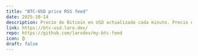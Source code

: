 ```yaml
---
title: "BTC-USD price RSS feed"
date: 2025-10-14
description: Precio de Bitcoin en USD actualizado cada minuto. Precio obtenido de CoinGecko.
link: https://btc-usd.laro.dev/
repo: https://github.com/larodev/my-btc-feed
icon: ₿
draft: false
---
```

